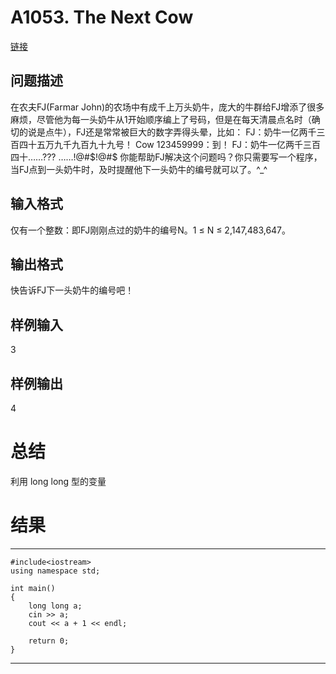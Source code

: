 # A1053. The Next Cow

[链接](http://www.tsinsen.com/A1053)

## 问题描述

在农夫FJ(Farmar John)的农场中有成千上万头奶牛，庞大的牛群给FJ增添了很多麻烦，尽管他为每一头奶牛从1开始顺序编上了号码，但是在每天清晨点名时（确切的说是点牛），FJ还是常常被巨大的数字弄得头晕，比如： 
FJ：奶牛一亿两千三百四十五万九千九百九十九号！ 
Cow 123459999：到！ 
FJ：奶牛一亿两千三百四十……??? ……!@#$!@#$ 
你能帮助FJ解决这个问题吗？你只需要写一个程序，当FJ点到一头奶牛时，及时提醒他下一头奶牛的编号就可以了。^_^ 

## 输入格式

仅有一个整数：即FJ刚刚点过的奶牛的编号N。1 ≤ N ≤ 2,147,483,647。

## 输出格式

快告诉FJ下一头奶牛的编号吧！

## 样例输入

3

## 样例输出

4


# 总结

利用 long long 型的变量

# 结果

---

	#include<iostream>
	using namespace std;
	
	int main()
	{
		long long a;
		cin >> a;
		cout << a + 1 << endl;
	
		return 0;
	}

---
